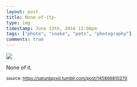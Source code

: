 ```yaml
---
layout: post
title: None-of-itp-
type: img
timestamp: June 13th, 2016 12:00pm
tags: ["photo", "snake", "pets", "photography"]
comments: true
---
```

<img src="https://saturdayxiii.github.io/media/145866810270.jpg"/>

None of it.
 
  
<small>source: https://saturdayxiii.tumblr.com/post/145866810270</small>